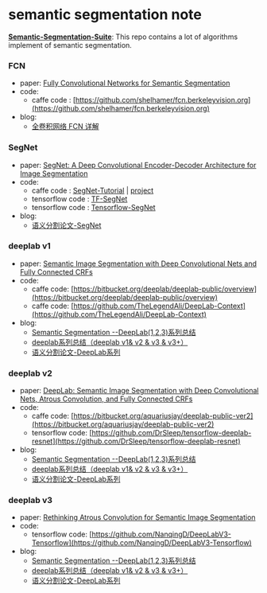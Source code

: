 # semantic segmentation note

**[Semantic-Segmentation-Suite](https://github.com/GeorgeSeif/Semantic-Segmentation-Suite)**: This repo contains a lot of algorithms implement of semantic segmentation.

### FCN

* paper: [Fully Convolutional Networks for Semantic Segmentation](https://www.cv-foundation.org/openaccess/content_cvpr_2015/html/Long_Fully_Convolutional_Networks_2015_CVPR_paper.html)
* code: 
  * caffe code : [https://github.com/shelhamer/fcn.berkeleyvision.org](https://github.com/shelhamer/fcn.berkeleyvision.org)
* blog: 
  * [全卷积网络 FCN 详解](http://www.cnblogs.com/gujianhan/p/6030639.html)
  
### SegNet

* paper: [SegNet: A Deep Convolutional Encoder-Decoder Architecture for Image Segmentation](https://arxiv.org/abs/1511.00561)
* code: 
  * caffe code : [SegNet-Tutorial](https://github.com/alexgkendall/SegNet-Tutorial) | [project](http://mi.eng.cam.ac.uk/projects/segnet/tutorial.html)
  * tensorflow code : [TF-SegNet](https://github.com/mathildor/TF-SegNet)
  * tensorflow code : [Tensorflow-SegNet](https://github.com/tkuanlun350/Tensorflow-SegNet)
* blog: 
  * [语义分割论文-SegNet](http://hellodfan.com/2017/11/10/%E8%AF%AD%E4%B9%89%E5%88%86%E5%89%B2%E8%AE%BA%E6%96%87-SegNet/)
  
### deeplab v1

* paper: [Semantic Image Segmentation with Deep Convolutional Nets and Fully Connected CRFs](https://arxiv.org/abs/1412.7062)
* code: 
  * caffe code: [https://bitbucket.org/deeplab/deeplab-public/overview](https://bitbucket.org/deeplab/deeplab-public/overview)
  * caffe code: [https://github.com/TheLegendAli/DeepLab-Context](https://github.com/TheLegendAli/DeepLab-Context)
* blog:
  * [Semantic Segmentation --DeepLab(1,2,3)系列总结](https://blog.csdn.net/u011974639/article/details/79148719)
  * [deeplab系列总结（deeplab v1& v2 & v3 & v3+）](https://blog.csdn.net/Dlyldxwl/article/details/81148810)
  * [语义分割论文-DeepLab系列](http://hellodfan.com/2018/01/22/%E8%AF%AD%E4%B9%89%E5%88%86%E5%89%B2%E8%AE%BA%E6%96%87-DeepLab%E7%B3%BB%E5%88%97/)
  
### deeplab v2

* paper: [DeepLab: Semantic Image Segmentation with Deep Convolutional Nets, Atrous Convolution, and Fully Connected CRFs](https://arxiv.org/abs/1606.00915)
* code: 
  * caffe code: [https://bitbucket.org/aquariusjay/deeplab-public-ver2](https://bitbucket.org/aquariusjay/deeplab-public-ver2)
  * tensorflow code: [https://github.com/DrSleep/tensorflow-deeplab-resnet](https://github.com/DrSleep/tensorflow-deeplab-resnet)
* blog:
  * [Semantic Segmentation --DeepLab(1,2,3)系列总结](https://blog.csdn.net/u011974639/article/details/79148719)
  * [deeplab系列总结（deeplab v1& v2 & v3 & v3+）](https://blog.csdn.net/Dlyldxwl/article/details/81148810)
  * [语义分割论文-DeepLab系列](http://hellodfan.com/2018/01/22/%E8%AF%AD%E4%B9%89%E5%88%86%E5%89%B2%E8%AE%BA%E6%96%87-DeepLab%E7%B3%BB%E5%88%97/)
  
### deeplab v3

* paper: [Rethinking Atrous Convolution for Semantic Image Segmentation](https://arxiv.org/abs/1706.05587)
* code: 
  * tensorflow code: [https://github.com/NanqingD/DeepLabV3-Tensorflow](https://github.com/NanqingD/DeepLabV3-Tensorflow)
* blog:
  * [Semantic Segmentation --DeepLab(1,2,3)系列总结](https://blog.csdn.net/u011974639/article/details/79148719)
  * [deeplab系列总结（deeplab v1& v2 & v3 & v3+）](https://blog.csdn.net/Dlyldxwl/article/details/81148810)
  * [语义分割论文-DeepLab系列](http://hellodfan.com/2018/01/22/%E8%AF%AD%E4%B9%89%E5%88%86%E5%89%B2%E8%AE%BA%E6%96%87-DeepLab%E7%B3%BB%E5%88%97/)
